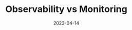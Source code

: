 ---
title: "Observability vs Monitoring"
date: 2023-04-14
tags: [""]
dbiblogtitle: observability-vs-monitoring
---